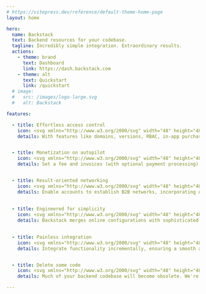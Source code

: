 ```yaml
---
# https://vitepress.dev/reference/default-theme-home-page
layout: home

hero:
  name: Backstack
  text: Backend resources for your codebase.
  tagline: Incredibly simple integration. Extraordinary results.
  actions:
    - theme: brand
      text: Dashboard
      link: https://dash.backstack.com
    - theme: alt
      text: Quickstart
      link: /quickstart
  # image:
  #   src: /images/logo-large.svg
  #   alt: Backstack

features:

  - title: Effortless access control
    icon: <svg xmlns="http://www.w3.org/2000/svg" width="48" height="48" viewBox="0 0 48 48"><title>configuration-tools</title><g><path d="M40 3H8C5.23858 3 3 5.23858 3 8V40C3 42.7614 5.23858 45 8 45H40C42.7614 45 45 42.7614 45 40V8C45 5.23858 42.7614 3 40 3Z" fill="url(#nc-ui-4-0_linear_143_49)"></path> <path d="M38 15H10C9.448 15 9 14.552 9 14C9 13.448 9.448 13 10 13H38C38.552 13 39 13.448 39 14C39 14.552 38.552 15 38 15Z" fill="url(#nc-ui-4-1_linear_143_49)"></path> <path d="M38 25H10C9.448 25 9 24.552 9 24C9 23.448 9.448 23 10 23H38C38.552 23 39 23.448 39 24C39 24.552 38.552 25 38 25Z" fill="url(#nc-ui-4-2_linear_143_49)"></path> <path d="M38 35H10C9.448 35 9 34.552 9 34C9 33.448 9.448 33 10 33H38C38.552 33 39 33.448 39 34C39 34.552 38.552 35 38 35Z" fill="url(#nc-ui-4-3_linear_143_49)"></path> <path d="M33 19C32.448 19 32 18.552 32 18V10C32 9.448 32.448 9 33 9C33.552 9 34 9.448 34 10V18C34 18.552 33.552 19 33 19Z" fill="url(#nc-ui-4-4_linear_143_49)"></path> <path d="M15 29C14.448 29 14 28.552 14 28V20C14 19.448 14.448 19 15 19C15.552 19 16 19.448 16 20V28C16 28.552 15.552 29 15 29Z" fill="url(#nc-ui-4-5_linear_143_49)"></path> <path d="M33 39C32.448 39 32 38.552 32 38V30C32 29.448 32.448 29 33 29C33.552 29 34 29.448 34 30V38C34 38.552 33.552 39 33 39Z" fill="url(#nc-ui-4-6_linear_143_49)"></path> <defs> <linearGradient id="nc-ui-4-0_linear_143_49" x1="24" y1="3" x2="24" y2="45" gradientUnits="userSpaceOnUse"> <stop stop-color="#4480A7"></stop> <stop offset="1" stop-color="#32597C"></stop> </linearGradient> <linearGradient id="nc-ui-4-1_linear_143_49" x1="9" y1="14" x2="39" y2="14" gradientUnits="userSpaceOnUse"> <stop stop-color="#32597C"></stop> <stop offset="1" stop-color="#203B50"></stop> </linearGradient> <linearGradient id="nc-ui-4-2_linear_143_49" x1="9" y1="24" x2="39" y2="24" gradientUnits="userSpaceOnUse"> <stop stop-color="#32597C"></stop> <stop offset="1" stop-color="#203B50"></stop> </linearGradient> <linearGradient id="nc-ui-4-3_linear_143_49" x1="9" y1="34" x2="39" y2="34" gradientUnits="userSpaceOnUse"> <stop stop-color="#32597C"></stop> <stop offset="1" stop-color="#203B50"></stop> </linearGradient> <linearGradient id="nc-ui-4-4_linear_143_49" x1="33" y1="9" x2="33" y2="19" gradientUnits="userSpaceOnUse"> <stop stop-color="#C5DCE7"></stop> <stop offset="1" stop-color="#80B0CB"></stop> </linearGradient> <linearGradient id="nc-ui-4-5_linear_143_49" x1="15" y1="19" x2="15" y2="29" gradientUnits="userSpaceOnUse"> <stop stop-color="#C5DCE7"></stop> <stop offset="1" stop-color="#80B0CB"></stop> </linearGradient> <linearGradient id="nc-ui-4-6_linear_143_49" x1="33" y1="29" x2="33" y2="39" gradientUnits="userSpaceOnUse"> <stop stop-color="#C5DCE7"></stop> <stop offset="1" stop-color="#80B0CB"></stop> </linearGradient> </defs></g></svg>
    details: With features like domains, versions, RBAC, in-app purchases, and more, all simultaneously validated with a single function.


  - title: Monetization on autopilot
    icon: <svg xmlns="http://www.w3.org/2000/svg" width="48" height="48" viewBox="0 0 48 48"><title>chart-growth</title><g><path fill="#72C472" d="M25,23h-8c-0.55225,0-1,0.44775-1,1v18c0,0.55225,0.44775,1,1,1h8c0.55225,0,1-0.44775,1-1V24 C26,23.44775,25.55225,23,25,23z"></path> <path fill="#9EDB9E" d="M11,31H3c-0.55225,0-1,0.44775-1,1v10c0,0.55225,0.44775,1,1,1h8c0.55225,0,1-0.44775,1-1V32 C12,31.44775,11.55225,31,11,31z"></path> <path fill="#4DA34D" d="M44.74316,15.33105l-9-10c-0.37891-0.42188-1.10742-0.42188-1.48633,0l-9,10 c-0.26416,0.29346-0.33105,0.71484-0.17041,1.07568S25.60498,17,26,17h4v25c0,0.55225,0.44775,1,1,1h8c0.55225,0,1-0.44775,1-1V17h4 c0.39502,0,0.75293-0.23242,0.91357-0.59326S45.00732,15.62451,44.74316,15.33105z"></path></g></svg>
    details: Set a fee and invoices (with optional payment processing) are handled automatically, requiring no extra effort from you.


  - title: Result-oriented networking
    icon: <svg xmlns="http://www.w3.org/2000/svg" width="48" height="48" viewBox="0 0 48 48"><title>network-communication</title><g><path d="M17.836 17.806C18.46 18.595 18.961 19.473 19.323 20.411L32.834 12.711C35.432 15.536 39.828 15.72 42.653 13.122C45.478 10.524 45.662 6.12798 43.064 3.30298C40.466 0.477982 36.07 0.293982 33.245 2.89198C31.255 4.72198 30.507 7.54098 31.328 10.117L17.836 17.806Z" fill="url(#nc-ui-3-0_linear_119_81)"></path> <path d="M38 33C36.032 33.001 34.155 33.834 32.834 35.293L19.323 27.593C18.961 28.531 18.46 29.409 17.836 30.198L31.328 37.891C30.163 41.577 32.207 45.51 35.894 46.675C39.581 47.84 43.513 45.796 44.678 42.109C45.843 38.423 43.799 34.49 40.112 33.325C39.429 33.109 38.717 32.999 38 33Z" fill="url(#nc-ui-3-1_linear_119_81)"></path> <path d="M10 32C5.582 32 2 28.418 2 24C2 19.582 5.582 16 10 16C14.418 16 18 19.582 18 24C17.995 28.416 14.416 31.995 10 32ZM10 18C6.686 18 4 20.686 4 24C4 27.314 6.686 30 10 30C13.314 30 16 27.314 16 24C15.997 20.688 13.312 18.003 10 18Z" fill="url(#nc-ui-3-2_linear_119_81)"></path> <defs> <linearGradient id="nc-ui-3-0_linear_119_81" x1="31.3671" y1="1.05774" x2="31.3671" y2="20.411" gradientUnits="userSpaceOnUse"> <stop stop-color="#F77CC6"></stop> <stop offset="1" stop-color="#E642A3"></stop> </linearGradient> <linearGradient id="nc-ui-3-1_linear_119_81" x1="31.4206" y1="27.593" x2="31.4206" y2="47.0023" gradientUnits="userSpaceOnUse"> <stop stop-color="#F77CC6"></stop> <stop offset="1" stop-color="#E642A3"></stop> </linearGradient> <linearGradient id="nc-ui-3-2_linear_119_81" x1="10" y1="16" x2="10" y2="32" gradientUnits="userSpaceOnUse"> <stop stop-color="#FEE7F5"></stop> <stop offset="1" stop-color="#FBB0DD"></stop> </linearGradient> </defs></g></svg>
    details: Enable accounts to establish B2B networks, incorporating optional revenue-sharing models to foster mutually advantageous relationships.
 
 
  - title: Engineered for simplicity
    icon: <svg xmlns="http://www.w3.org/2000/svg" width="48" height="48" viewBox="0 0 48 48"><title>compass</title><g><path fill="#8C8C8C" d="M40,30H8c-0.552,0-1-0.448-1-1s0.448-1,1-1h32c0.552,0,1,0.448,1,1S40.552,30,40,30z"></path> <path fill="#444444" d="M19.103,13.011c-0.398-0.042-0.798,0.154-0.991,0.53l-16,31c-0.187,0.361-0.136,0.8,0.129,1.109 C2.434,45.876,2.713,46,3,46c0.106,0,0.212-0.017,0.316-0.051l6-2c0.247-0.083,0.452-0.257,0.571-0.488l13.74-26.498 C21.383,16.794,19.546,15.167,19.103,13.011z"></path> <path fill="#8C8C8C" d="M24,8c-0.552,0-1-0.448-1-1V2c0-0.552,0.448-1,1-1s1,0.448,1,1v5C25,7.552,24.552,8,24,8z"></path> <path fill="#444444" d="M45.889,44.542l-16-31c-0.194-0.376-0.593-0.572-0.991-0.53c-0.443,2.156-2.281,3.783-4.525,3.951 l13.74,26.498c0.12,0.231,0.325,0.406,0.571,0.488l6,2C44.788,45.983,44.894,46,45,46c0.287,0,0.566-0.124,0.76-0.35 C46.024,45.341,46.075,44.903,45.889,44.542z"></path> <path fill="#B3B3B3" d="M24,34c-0.552,0-1-0.448-1-1v-8c0-0.552,0.448-1,1-1s1,0.448,1,1v8C25,33.552,24.552,34,24,34z"></path> <path fill="#B3B3B3" d="M24,18c-3.309,0-6-2.691-6-6s2.691-6,6-6s6,2.691,6,6S27.309,18,24,18z M24,8c-2.206,0-4,1.794-4,4 s1.794,4,4,4s4-1.794,4-4S26.206,8,24,8z"></path></g></svg>
    details: Backstack merges online configurations with sophisticated API session management to provide a distinctive mix of metrics and functionality.

  
  - title: Painless integration
    icon: <svg xmlns="http://www.w3.org/2000/svg" width="48" height="48" viewBox="0 0 48 48"><title>selection</title><g><path fill="#43A6DD" d="M12,13H2c-0.552,0-1-0.448-1-1V2c0-0.552,0.448-1,1-1h10c0.552,0,1,0.448,1,1v10C13,12.552,12.552,13,12,13z "></path> <path fill="#43A6DD" d="M29,13H19c-0.552,0-1-0.448-1-1V2c0-0.552,0.448-1,1-1h10c0.552,0,1,0.448,1,1v10C30,12.552,29.552,13,29,13 z"></path> <path fill="#43A6DD" d="M29,30H19c-0.552,0-1-0.448-1-1V19c0-0.552,0.448-1,1-1h10c0.552,0,1,0.448,1,1v10 C30,29.552,29.552,30,29,30z"></path> <path fill="#B3B3B3" d="M27,45h-6c-0.552,0-1-0.448-1-1v-6c0-0.552,0.448-1,1-1h6c0.552,0,1,0.448,1,1v6C28,44.552,27.552,45,27,45z "></path> <path fill="#B3B3B3" d="M44,45h-6c-0.552,0-1-0.448-1-1v-6c0-0.552,0.448-1,1-1h6c0.552,0,1,0.448,1,1v6C45,44.552,44.552,45,44,45z "></path> <path fill="#B3B3B3" d="M44,28h-6c-0.552,0-1-0.448-1-1v-6c0-0.552,0.448-1,1-1h6c0.552,0,1,0.448,1,1v6C45,27.552,44.552,28,44,28z "></path> <path fill="#43A6DD" d="M46,13H36c-0.552,0-1-0.448-1-1V2c0-0.552,0.448-1,1-1h10c0.552,0,1,0.448,1,1v10C47,12.552,46.552,13,46,13 z"></path> <path fill="#43A6DD" d="M12,30H2c-0.552,0-1-0.448-1-1V19c0-0.552,0.448-1,1-1h10c0.552,0,1,0.448,1,1v10C13,29.552,12.552,30,12,30 z"></path> <path fill="#43A6DD" d="M12,47H2c-0.552,0-1-0.448-1-1V36c0-0.552,0.448-1,1-1h10c0.552,0,1,0.448,1,1v10C13,46.552,12.552,47,12,47 z"></path></g></svg>
    details: Integrate functionality incrementally, ensuring a smooth and controlled transition without disrupting your current workflow.


  - title: Delete some code
    icon: <svg xmlns="http://www.w3.org/2000/svg" width="48" height="48" viewBox="0 0 48 48"><title>trash</title><g><path d="M8 12V42C8 44.761 10.239 47 13 47H35C37.761 47 40 44.761 40 42V12H8Z" fill="url(#nc-ui-2-0_linear_103_2)"></path> <path d="M44 7H31.72L29.948 1.684C29.812 1.276 29.43 1 29 1H19C18.57 1 18.188 1.276 18.052 1.684L16.28 7H4C3.448 7 3 7.448 3 8V11C3 11.552 3.448 12 4 12H44C44.552 12 45 11.552 45 11V8C45 7.448 44.552 7 44 7Z" fill="url(#nc-ui-2-1_linear_103_2)"></path> <path d="M17 38C17 38.552 16.552 39 16 39C15.448 39 15 38.552 15 38V21C15 20.448 15.448 20 16 20C16.552 20 17 20.448 17 21V38Z" fill="url(#nc-ui-2-2_linear_103_2)"></path> <path d="M25 38C25 38.552 24.552 39 24 39C23.448 39 23 38.552 23 38V21C23 20.448 23.448 20 24 20C24.552 20 25 20.448 25 21V38Z" fill="url(#nc-ui-2-3_linear_103_2)"></path> <path d="M33 38C33 38.552 32.552 39 32 39C31.448 39 31 38.552 31 38V21C31 20.448 31.448 20 32 20C32.552 20 33 20.448 33 21V38Z" fill="url(#nc-ui-2-4_linear_103_2)"></path> <path opacity="0.15" d="M40 12H8V14H40V12Z" fill="black"></path> <defs> <linearGradient id="nc-ui-2-0_linear_103_2" x1="24" y1="12" x2="24" y2="47" gradientUnits="userSpaceOnUse"> <stop stop-color="#FF666D"></stop> <stop offset="1" stop-color="#E0211F"></stop> </linearGradient> <linearGradient id="nc-ui-2-1_linear_103_2" x1="24" y1="1" x2="24" y2="12" gradientUnits="userSpaceOnUse"> <stop stop-color="#FFD6DA"></stop> <stop offset="1" stop-color="#FF9EA8"></stop> </linearGradient> <linearGradient id="nc-ui-2-2_linear_103_2" x1="16" y1="20" x2="16" y2="39" gradientUnits="userSpaceOnUse"> <stop stop-color="#FF9EA8"></stop> <stop offset="1" stop-color="#FF666D"></stop> </linearGradient> <linearGradient id="nc-ui-2-3_linear_103_2" x1="24" y1="20" x2="24" y2="39" gradientUnits="userSpaceOnUse"> <stop stop-color="#FF9EA8"></stop> <stop offset="1" stop-color="#FF666D"></stop> </linearGradient> <linearGradient id="nc-ui-2-4_linear_103_2" x1="32" y1="20" x2="32" y2="39" gradientUnits="userSpaceOnUse"> <stop stop-color="#FF9EA8"></stop> <stop offset="1" stop-color="#FF666D"></stop> </linearGradient> </defs></g></svg>
    details: Much of your backend codebase will become obsolete. We're sure it was some awesome code! We're here if you need us.

---
```



<style>
/*
:root {
  --vp-home-hero-name-color: transparent;
  --vp-home-hero-name-background: -webkit-linear-gradient(120deg, #bd34fe 30%, #41d1ff);

  --vp-home-hero-image-background-image: linear-gradient(-45deg, #bd34fe 50%, #47caff 50%);
  --vp-home-hero-image-filter: blur(44px);
}

@media (min-width: 640px) {
  :root {
    --vp-home-hero-image-filter: blur(56px);
  }
}

@media (min-width: 960px) {
  :root {
    --vp-home-hero-image-filter: blur(68px);
  }
}
*/
</style>